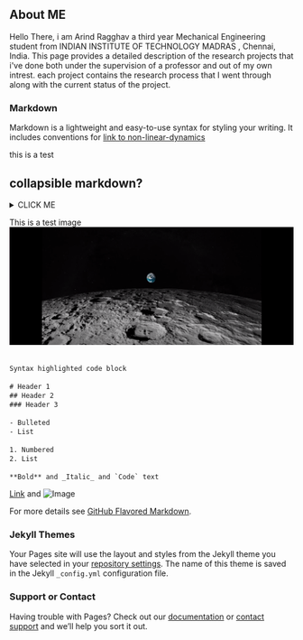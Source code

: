## About ME 

Hello There, i am Arind Ragghav a third year Mechanical Engineering student from INDIAN INSTITUTE OF TECHNOLOGY MADRAS , Chennai, India. This page provides a detailed description of the research projects that i've done both under the supervision of a professor and out of my own intrest. each project contains the research process that I went through along with the current status of the project.  


### Markdown

Markdown is a lightweight and easy-to-use syntax for styling your writing. It includes conventions for
[link to non-linear-dynamics](https://0110a.github.io/Non-linear-dynamics-and-fluids/)

this is a test
## collapsible markdown?

<details><summary>CLICK ME</summary>
<p>

#### yes, even hidden code blocks!

```python
print("hello world!")
```

</p>
</details>

This is a test image
![image of earth from space](https://github.com/0110A/Personal-Website/blob/master/space.png)
```

Syntax highlighted code block

# Header 1
## Header 2
### Header 3

- Bulleted
- List

1. Numbered
2. List

**Bold** and _Italic_ and `Code` text
```
[Link](url) and ![Image](src)


For more details see [GitHub Flavored Markdown](https://guides.github.com/features/mastering-markdown/).

### Jekyll Themes

Your Pages site will use the layout and styles from the Jekyll theme you have selected in your [repository settings](https://github.com/0110A/Personal-Website/settings). The name of this theme is saved in the Jekyll `_config.yml` configuration file.

### Support or Contact

Having trouble with Pages? Check out our [documentation](https://docs.github.com/categories/github-pages-basics/) or [contact support](https://github.com/contact) and we’ll help you sort it out.
